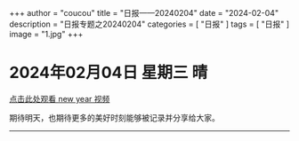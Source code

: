 +++
author = "coucou"
title = "日报——20240204"
date = "2024-02-04"
description = "日报专题之20240204"
categories = [
    "日报"
]
tags = [
    "日报"
]
image = "1.jpg"
+++

<!-- ![](1.jpg) -->

# 2024年02月04日 星期三 晴






[点击此处观看 new year 视频](./newyear.mp4) 

<!-- <video width="320" height="240" autoplay controls>
  <source src="./newyear.mp4" type="video/mp4">
  对不起，您的浏览器不支持内嵌视频。
</video> -->




期待明天，也期待更多的美好时刻能够被记录并分享给大家。

---
